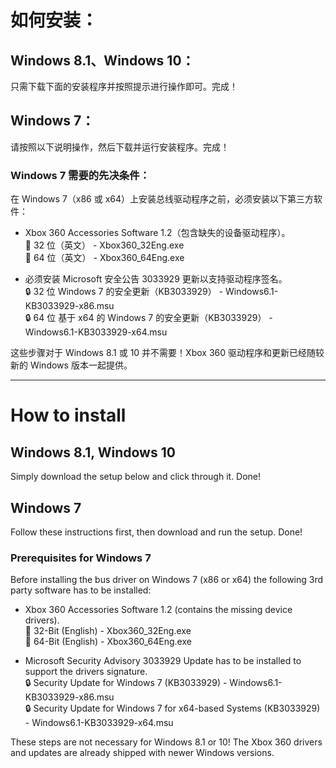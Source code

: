 # 如何安装：

## Windows 8.1、Windows 10：
只需下载下面的安装程序并按照提示进行操作即可。完成！

## Windows 7：
请按照以下说明操作，然后下载并运行安装程序。完成！

### Windows 7 需要的先决条件：
在 Windows 7（x86 或 x64）上安装总线驱动程序之前，必须安装以下第三方软件：

* Xbox 360 Accessories Software 1.2（包含缺失的设备驱动程序）。    
  💾 32 位（英文） - Xbox360_32Eng.exe    
  💾 64 位（英文） - Xbox360_64Eng.exe

* 必须安装 Microsoft 安全公告 3033929 更新以支持驱动程序签名。    
 🔒 32 位 Windows 7 的安全更新（KB3033929） - Windows6.1-KB3033929-x86.msu    
 🔒 64 位 基于 x64 的 Windows 7 的安全更新（KB3033929） - Windows6.1-KB3033929-x64.msu

这些步骤对于 Windows 8.1 或 10 并不需要！Xbox 360 驱动程序和更新已经随较新的 Windows 版本一起提供。

----------------------------------------------------------------------

# How to install

## Windows 8.1, Windows 10
Simply download the setup below and click through it. Done!


## Windows 7
Follow these instructions first, then download and run the setup. Done!

### Prerequisites for Windows 7
Before installing the bus driver on Windows 7 (x86 or x64) the following 3rd party software has to be installed:

* Xbox 360 Accessories Software 1.2 (contains the missing device drivers).    
💾 32-Bit (English) - Xbox360_32Eng.exe    
💾 64-Bit (English) - Xbox360_64Eng.exe

* Microsoft Security Advisory 3033929 Update has to be installed to support the drivers signature.    
🔒 Security Update for Windows 7 (KB3033929) - Windows6.1-KB3033929-x86.msu    
🔒 Security Update for Windows 7 for x64-based Systems (KB3033929) - Windows6.1-KB3033929-x64.msu

These steps are not necessary for Windows 8.1 or 10! The Xbox 360 drivers and updates are already shipped with newer Windows versions.
